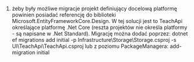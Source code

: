 1. żeby były możliwe migracje projekt definiujący docelową platformę powinien posiadać referencję do biblioteki Microsoft.EntityFrameworkCore.Design.  W tej solucji jest to TeachApi określające platformę .Net Core (reszta projektów nie określa platformy - są napisane w .Net Standard). Migrację można dodać poprzez:
dotnet ef migrations add initial -p Infrastructure\Storage\Storage.csproj -s UI\TeachApi\TeachApi.csproj
lub z poziomu PackageManagera:
add-migration initial